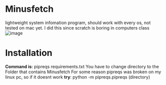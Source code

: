 # Minusfetch
lightweight system infomation program, should work with every os, not tested on mac yet. I did this since scratch is boring in computers class
![image](https://user-images.githubusercontent.com/65973274/189780204-852a15e9-c943-41dc-a652-d0ce3ec96c14.png)


# Installation
**Command is**: pipreqs requirements.txt
You have to change directory to the Folder that contains Minusfetch
For some reason pipreqs was broken on my linux pc, so if it doesnt work **try**: python -m pipreqs.pipreqs (directory)
